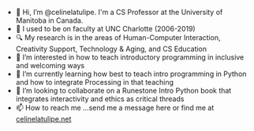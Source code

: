 - 👋 Hi, I’m @celinelatulipe. I'm a CS Professor at the University of Manitoba in Canada.
- 🏫 I used to be on faculty at UNC Charlotte (2006-2019)
- 🔍 My research is in the areas of Human-Computer Interaction, Creativity Support, Technology & Aging, and CS Education
- 👀 I’m interested in how to teach introductory programming in inclusive and welcoming ways
- 🌱 I’m currently learning how best to teach intro programming in Python and how to integrate Processing in that teaching
- 💞️ I’m looking to collaborate on a Runestone Intro Python book that integrates interactivity and ethics as critical threads
- 📫 How to reach me ...send me a message here or find me at [celinelatulipe.net](https://celinelatulipe.net) 

<!---
celinelatulipe/celinelatulipe is a ✨ special ✨ repository because its `README.md` (this file) appears on your GitHub profile.
You can click the Preview link to take a look at your changes.
--->
